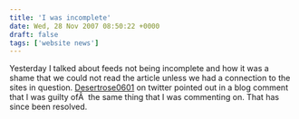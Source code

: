 ```yaml
---
title: 'I was incomplete'
date: Wed, 28 Nov 2007 08:50:22 +0000
draft: false
tags: ['website news']
---
```


Yesterday I talked about feeds not being incomplete and how it was a shame that we could not read the article unless we had a connection to the sites in question. [Desertrose0601](http://twitter.com/desertrose0601) on twitter pointed out in a blog comment that I was guilty ofÂ  the same thing that I was commenting on. That has since been resolved.